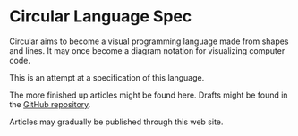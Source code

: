 Circular Language Spec
======================

Circular aims to become a visual programming language made from shapes and lines. It may once become a diagram notation for visualizing computer code.

This is an attempt at a specification of this language.

The more finished up articles might be found here. Drafts might be found in the [GitHub repository](https://github.com/jjvanzon/Circular-Language-Spec).

Articles may gradually be published through this web site.